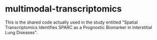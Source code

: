 # multimodal-transcriptomics
This is the shared code actually used in the study entitled "Spatial Transcriptomics Identifies SPARC as a Prognostic Biomarker in Interstitial Lung Diseases".
